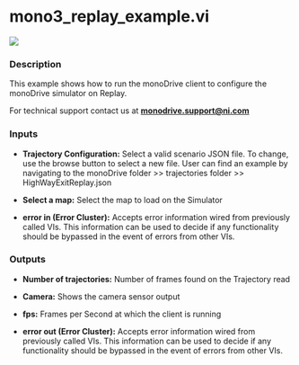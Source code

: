 # mono3_replay_example.vi

<p class="img_container">
<img class="lg_img" src="../mono3_replay_example.png"/>
</p>

### Description

This example shows how to run the monoDrive client to configure the monoDrive simulator on Replay.

For technical support contact us at <b>monodrive.support@ni.com</b> 

### Inputs

- **Trajectory Configuration:**  Select a valid scenario JSON file. To change, use the browse
button to select a new file. User can find an example by
navigating to the monoDrive folder >> trajectories folder >>
HighWayExitReplay.json
 

- **Select a map:**  Select the map to load on the Simulator
 

- **error in (Error Cluster):** Accepts error information wired from previously called VIs. This information can be used to decide if any functionality should be bypassed in the event of errors from other VIs. 

### Outputs

- **Number of trajectories:**  Number of frames found on the Trajectory read
 

- **Camera:**  Shows the camera sensor output
 

- **fps:**  Frames per Second at which the client is running 
 

- **error out (Error Cluster):** Accepts error information wired from previously called VIs. This information can be used to decide if any functionality should be bypassed in the event of errors from other VIs. 

<p>&nbsp;</p>
